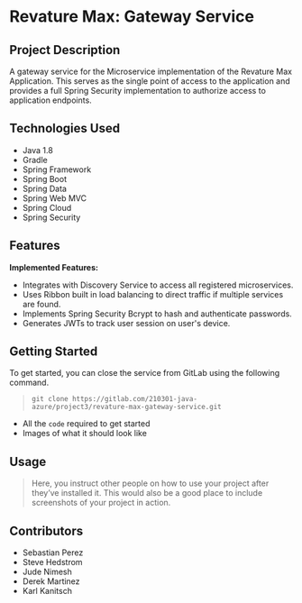 # Revature Max: Gateway Service

## Project Description

A gateway service for the Microservice implementation of the Revature Max Application. This serves as the single point of access to the application and provides a full Spring Security implementation to authorize access to application endpoints.

## Technologies Used

- Java 1.8
- Gradle
- Spring Framework
- Spring Boot
- Spring Data
- Spring Web MVC
- Spring Cloud
- Spring Security

## Features

**Implemented Features:**  
- Integrates with Discovery Service to access all registered microservices.
- Uses Ribbon built in load balancing to direct traffic if multiple services are found.
- Implements Spring Security Bcrypt to hash and authenticate passwords.
- Generates JWTs to track user session on user's device.

## Getting Started

To get started, you can close the service from GitLab using the following command.
> `git clone https://gitlab.com/210301-java-azure/project3/revature-max-gateway-service.git`

- All the `code` required to get started
- Images of what it should look like

## Usage

> Here, you instruct other people on how to use your project after they’ve installed it. This would also be a good place to include screenshots of your project in action.

## Contributors

- Sebastian Perez
- Steve Hedstrom
- Jude Nimesh
- Derek Martinez
- Karl Kanitsch


